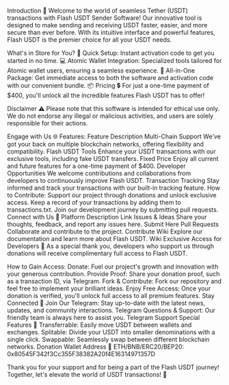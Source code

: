 Introduction 📝
Welcome to the world of seamless Tether (USDT) transactions with Flash USDT Sender Software! Our innovative tool is designed to make sending and receiving USDT faster, easier, and more secure than ever before. With its intuitive interface and powerful features, Flash USDT is the premier choice for all your USDT needs.

What's in Store for You? 🌟
Quick Setup: Instant activation code to get you started in no time. 💻
Atomic Wallet Integration: Specialized tools tailored for Atomic wallet users, ensuring a seamless experience. 🔧
All-in-One Package: Get immediate access to both the software and activation code with our convenient bundle. 📦
Pricing 💲
For just a one-time payment of $400, you'll unlock all the incredible features Flash USDT has to offer!

Disclaimer ⚠️
Please note that this software is intended for ethical use only. We do not endorse any illegal or malicious activities, and users are solely responsible for their actions.

Engage with Us 🌐
Features:
Feature	Description
Multi-Chain Support	We've got your back on multiple blockchain networks, offering flexibility and compatibility.
Flash USDT Tools	Enhance your USDT transactions with our exclusive tools, including fake USDT transfers.
Fixed Price	Enjoy all current and future features for a one-time payment of $400.
Developer Opportunities	We welcome contributions and collaborations from developers to continuously improve Flash USDT.
Transaction Tracking	Stay informed and track your transactions with our built-in tracking feature.
How to Contribute:
Support our project through donations and unlock exclusive access.
Keep a record of your transactions by adding them to transactions.txt.
Join our development journey by submitting pull requests.
Connect with Us 🤝
Platform	Description	Link
Issues & Ideas	Share your thoughts, feedback, and report any issues here.	Submit Here
Pull Requests	Collaborate and contribute to the project.	Contribute
Wiki	Explore our documentation and learn more about Flash USDT.	Wiki
Exclusive Access for Developers 🌟
As a special thank you, developers who support us through donations will receive complimentary full access to Flash USDT.

How to Gain Access:
Donate: Fuel our project's growth and innovation with your generous contribution.
Provide Proof: Share your donation proof, such as a transaction ID, via Telegram.
Fork & Contribute: Fork our repository and feel free to implement your brilliant ideas.
Enjoy Free Access: Once your donation is verified, you'll unlock full access to all premium features.
Stay Connected 📢
Join Our Telegram: Stay up-to-date with the latest news, updates, and community interactions. Telegram
Questions & Support: Our friendly team is always here to assist you. Telegram Support
Special Features 💎
Transferrable: Easily move USDT between wallets and exchanges.
Splitable: Divide your USDT into smaller denominations with a single click.
Swappable: Seamlessly swap between different blockchain networks.
Donation Wallet Address 🦋
ETH/BNB/ERC20/BEP20: 0x80545F342f3Cc355F38382A20f4E16314971357D

Thank you for your support and for being a part of the Flash USDT journey! Together, let's elevate the world of USDT transactions! 💖
